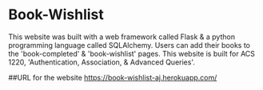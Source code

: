 # Book-Wishlist
This website was built with a web framework called Flask & a python programming language called SQLAlchemy. Users can add their books to the 'book-completed' & 'book-wishlist' pages. This website is built for ACS 1220, 'Authentication, Association, & Advanced Queries'.

##URL for the website
https://book-wishlist-aj.herokuapp.com/
